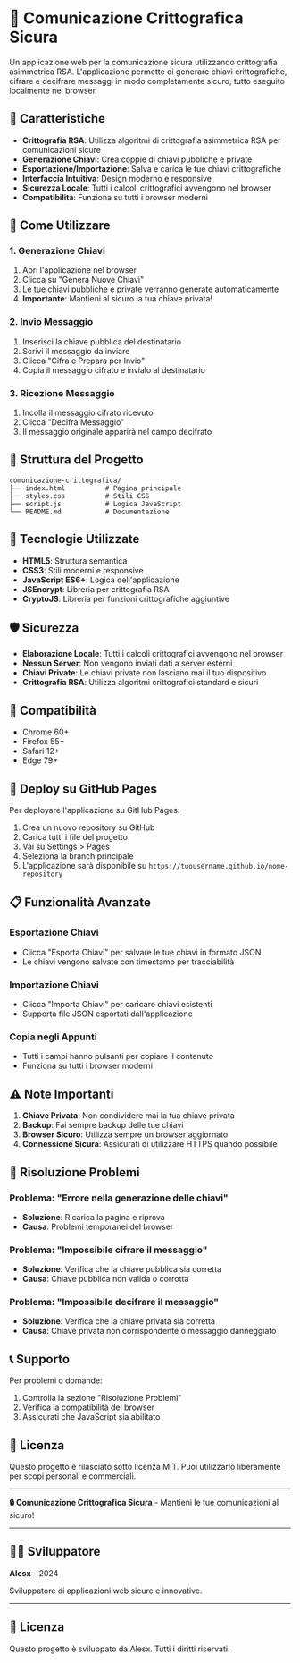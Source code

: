 # 🔐 Comunicazione Crittografica Sicura

Un'applicazione web per la comunicazione sicura utilizzando crittografia asimmetrica RSA. L'applicazione permette di generare chiavi crittografiche, cifrare e decifrare messaggi in modo completamente sicuro, tutto eseguito localmente nel browser.

## 🌟 Caratteristiche

- **Crittografia RSA**: Utilizza algoritmi di crittografia asimmetrica RSA per comunicazioni sicure
- **Generazione Chiavi**: Crea coppie di chiavi pubbliche e private
- **Esportazione/Importazione**: Salva e carica le tue chiavi crittografiche
- **Interfaccia Intuitiva**: Design moderno e responsive
- **Sicurezza Locale**: Tutti i calcoli crittografici avvengono nel browser
- **Compatibilità**: Funziona su tutti i browser moderni

## 🚀 Come Utilizzare

### 1. Generazione Chiavi

1. Apri l'applicazione nel browser
2. Clicca su "Genera Nuove Chiavi"
3. Le tue chiavi pubbliche e private verranno generate automaticamente
4. **Importante**: Mantieni al sicuro la tua chiave privata!

### 2. Invio Messaggio

1. Inserisci la chiave pubblica del destinatario
2. Scrivi il messaggio da inviare
3. Clicca "Cifra e Prepara per Invio"
4. Copia il messaggio cifrato e invialo al destinatario

### 3. Ricezione Messaggio

1. Incolla il messaggio cifrato ricevuto
2. Clicca "Decifra Messaggio"
3. Il messaggio originale apparirà nel campo decifrato

## 📁 Struttura del Progetto

```
comunicazione-crittografica/
├── index.html          # Pagina principale
├── styles.css          # Stili CSS
├── script.js           # Logica JavaScript
└── README.md           # Documentazione
```

## 🔧 Tecnologie Utilizzate

- **HTML5**: Struttura semantica
- **CSS3**: Stili moderni e responsive
- **JavaScript ES6+**: Logica dell'applicazione
- **JSEncrypt**: Libreria per crittografia RSA
- **CryptoJS**: Libreria per funzioni crittografiche aggiuntive

## 🛡️ Sicurezza

- **Elaborazione Locale**: Tutti i calcoli crittografici avvengono nel browser
- **Nessun Server**: Non vengono inviati dati a server esterni
- **Chiavi Private**: Le chiavi private non lasciano mai il tuo dispositivo
- **Crittografia RSA**: Utilizza algoritmi crittografici standard e sicuri

## 📱 Compatibilità

- Chrome 60+
- Firefox 55+
- Safari 12+
- Edge 79+

## 🚀 Deploy su GitHub Pages

Per deployare l'applicazione su GitHub Pages:

1. Crea un nuovo repository su GitHub
2. Carica tutti i file del progetto
3. Vai su Settings > Pages
4. Seleziona la branch principale
5. L'applicazione sarà disponibile su `https://tuousername.github.io/nome-repository`

## 📋 Funzionalità Avanzate

### Esportazione Chiavi
- Clicca "Esporta Chiavi" per salvare le tue chiavi in formato JSON
- Le chiavi vengono salvate con timestamp per tracciabilità

### Importazione Chiavi
- Clicca "Importa Chiavi" per caricare chiavi esistenti
- Supporta file JSON esportati dall'applicazione

### Copia negli Appunti
- Tutti i campi hanno pulsanti per copiare il contenuto
- Funziona su tutti i browser moderni

## ⚠️ Note Importanti

1. **Chiave Privata**: Non condividere mai la tua chiave privata
2. **Backup**: Fai sempre backup delle tue chiavi
3. **Browser Sicuro**: Utilizza sempre un browser aggiornato
4. **Connessione Sicura**: Assicurati di utilizzare HTTPS quando possibile

## 🐛 Risoluzione Problemi

### Problema: "Errore nella generazione delle chiavi"
- **Soluzione**: Ricarica la pagina e riprova
- **Causa**: Problemi temporanei del browser

### Problema: "Impossibile cifrare il messaggio"
- **Soluzione**: Verifica che la chiave pubblica sia corretta
- **Causa**: Chiave pubblica non valida o corrotta

### Problema: "Impossibile decifrare il messaggio"
- **Soluzione**: Verifica che la chiave privata sia corretta
- **Causa**: Chiave privata non corrispondente o messaggio danneggiato

## 📞 Supporto

Per problemi o domande:
1. Controlla la sezione "Risoluzione Problemi"
2. Verifica la compatibilità del browser
3. Assicurati che JavaScript sia abilitato

## 📄 Licenza

Questo progetto è rilasciato sotto licenza MIT. Puoi utilizzarlo liberamente per scopi personali e commerciali.

---

**🔒 Comunicazione Crittografica Sicura** - Mantieni le tue comunicazioni al sicuro!

---

## 👨‍💻 Sviluppatore

**Alesx** - 2024

Sviluppatore di applicazioni web sicure e innovative.

---

## 📄 Licenza

Questo progetto è sviluppato da Alesx. Tutti i diritti riservati. 